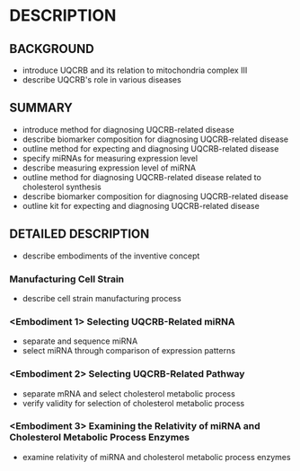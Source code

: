 # DESCRIPTION

## BACKGROUND

- introduce UQCRB and its relation to mitochondria complex III
- describe UQCRB's role in various diseases

## SUMMARY

- introduce method for diagnosing UQCRB-related disease
- describe biomarker composition for diagnosing UQCRB-related disease
- outline method for expecting and diagnosing UQCRB-related disease
- specify miRNAs for measuring expression level
- describe measuring expression level of miRNA
- outline method for diagnosing UQCRB-related disease related to cholesterol synthesis
- describe biomarker composition for diagnosing UQCRB-related disease
- outline kit for expecting and diagnosing UQCRB-related disease

## DETAILED DESCRIPTION

- describe embodiments of the inventive concept

### <Manufacturing Example> Manufacturing Cell Strain

- describe cell strain manufacturing process

### <Embodiment 1> Selecting UQCRB-Related miRNA

- separate and sequence miRNA
- select miRNA through comparison of expression patterns

### <Embodiment 2> Selecting UQCRB-Related Pathway

- separate mRNA and select cholesterol metabolic process
- verify validity for selection of cholesterol metabolic process

### <Embodiment 3> Examining the Relativity of miRNA and Cholesterol Metabolic Process Enzymes

- examine relativity of miRNA and cholesterol metabolic process enzymes

